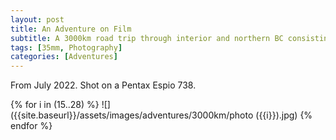 ```yaml
---
layout: post
title: An Adventure on Film
subtitle: A 3000km road trip through interior and northern BC consisting of bugs and good times.
tags: [35mm, Photography]
categories: [Adventures]
---
```

From July 2022. Shot on a Pentax Espio 738.

{% for i in (15..28) %}
  ![]({{site.baseurl}}/assets/images/adventures/3000km/photo ({{i}}).jpg)
{% endfor %}